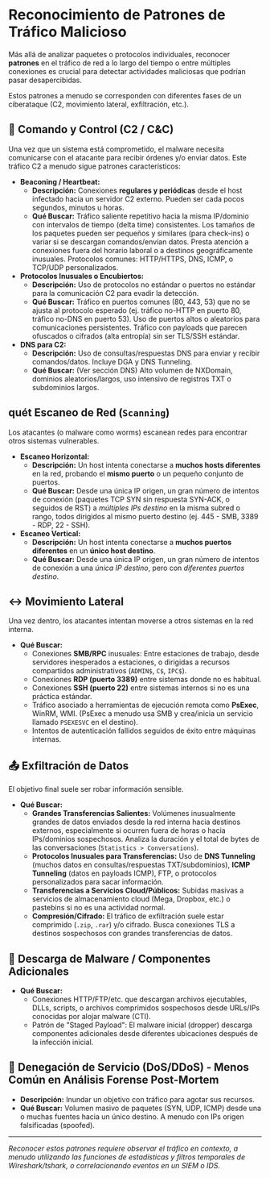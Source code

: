 # Reconocimiento de Patrones de Tráfico Malicioso

Más allá de analizar paquetes o protocolos individuales, reconocer **patrones** en el tráfico de red a lo largo del tiempo o entre múltiples conexiones es crucial para detectar actividades maliciosas que podrían pasar desapercibidas.

Estos patrones a menudo se corresponden con diferentes fases de un ciberataque (C2, movimiento lateral, exfiltración, etc.).

## 📡 Comando y Control (C2 / C&C)

Una vez que un sistema está comprometido, el malware necesita comunicarse con el atacante para recibir órdenes y/o enviar datos. Este tráfico C2 a menudo sigue patrones característicos:

* **Beaconing / Heartbeat:**
    * **Descripción:** Conexiones **regulares y periódicas** desde el host infectado hacia un servidor C2 externo. Pueden ser cada pocos segundos, minutos u horas.
    * **Qué Buscar:** Tráfico saliente repetitivo hacia la misma IP/dominio con intervalos de tiempo (delta time) consistentes. Los tamaños de los paquetes pueden ser pequeños y similares (para check-ins) o variar si se descargan comandos/envían datos. Presta atención a conexiones fuera del horario laboral o a destinos geográficamente inusuales. Protocolos comunes: HTTP/HTTPS, DNS, ICMP, o TCP/UDP personalizados.
* **Protocolos Inusuales o Encubiertos:**
    * **Descripción:** Uso de protocolos no estándar o puertos no estándar para la comunicación C2 para evadir la detección.
    * **Qué Buscar:** Tráfico en puertos comunes (80, 443, 53) que no se ajusta al protocolo esperado (ej. tráfico no-HTTP en puerto 80, tráfico no-DNS en puerto 53). Uso de puertos altos o aleatorios para comunicaciones persistentes. Tráfico con payloads que parecen ofuscados o cifrados (alta entropía) sin ser TLS/SSH estándar.
* **DNS para C2:**
    * **Descripción:** Uso de consultas/respuestas DNS para enviar y recibir comandos/datos. Incluye DGA y DNS Tunneling.
    * **Qué Buscar:** (Ver sección DNS) Alto volumen de NXDomain, dominios aleatorios/largos, uso intensivo de registros TXT o subdominios largos.

##  quét Escaneo de Red (`Scanning`)

Los atacantes (o malware como worms) escanean redes para encontrar otros sistemas vulnerables.

* **Escaneo Horizontal:**
    * **Descripción:** Un host intenta conectarse a **muchos hosts diferentes** en la red, probando el **mismo puerto** o un pequeño conjunto de puertos.
    * **Qué Buscar:** Desde una única IP origen, un gran número de intentos de conexión (paquetes TCP SYN sin respuesta SYN-ACK, o seguidos de RST) a *múltiples IPs destino* en la misma subred o rango, todos dirigidos al mismo puerto destino (ej. 445 - SMB, 3389 - RDP, 22 - SSH).
* **Escaneo Vertical:**
    * **Descripción:** Un host intenta conectarse a **muchos puertos diferentes** en un **único host destino**.
    * **Qué Buscar:** Desde una única IP origen, un gran número de intentos de conexión a una *única IP destino*, pero con *diferentes puertos destino*.

## ↔️ Movimiento Lateral

Una vez dentro, los atacantes intentan moverse a otros sistemas en la red interna.

* **Qué Buscar:**
    * Conexiones **SMB/RPC** inusuales: Entre estaciones de trabajo, desde servidores inesperados a estaciones, o dirigidas a recursos compartidos administrativos (`ADMIN$`, `C$`, `IPC$`).
    * Conexiones **RDP (puerto 3389)** entre sistemas donde no es habitual.
    * Conexiones **SSH (puerto 22)** entre sistemas internos si no es una práctica estándar.
    * Tráfico asociado a herramientas de ejecución remota como **PsExec**, WinRM, WMI. (PsExec a menudo usa SMB y crea/inicia un servicio llamado `PSEXESVC` en el destino).
    * Intentos de autenticación fallidos seguidos de éxito entre máquinas internas.

## 📤 Exfiltración de Datos

El objetivo final suele ser robar información sensible.

* **Qué Buscar:**
    * **Grandes Transferencias Salientes:** Volúmenes inusualmente grandes de datos enviados desde la red interna hacia destinos externos, especialmente si ocurren fuera de horas o hacia IPs/dominios sospechosos. Analiza la duración y el total de bytes de las conversaciones (`Statistics > Conversations`).
    * **Protocolos Inusuales para Transferencias:** Uso de **DNS Tunneling** (muchos datos en consultas/respuestas TXT/subdominios), **ICMP Tunneling** (datos en payloads ICMP), FTP, o protocolos personalizados para sacar información.
    * **Transferencias a Servicios Cloud/Públicos:** Subidas masivas a servicios de almacenamiento cloud (Mega, Dropbox, etc.) o pastebins si no es una actividad normal.
    * **Compresión/Cifrado:** El tráfico de exfiltración suele estar comprimido (`.zip`, `.rar`) y/o cifrado. Busca conexiones TLS a destinos sospechosos con grandes transferencias de datos.

## 🦠 Descarga de Malware / Componentes Adicionales

* **Qué Buscar:**
    * Conexiones HTTP/FTP/etc. que descargan archivos ejecutables, DLLs, scripts, o archivos comprimidos sospechosos desde URLs/IPs conocidas por alojar malware (CTI).
    * Patrón de "Staged Payload": El malware inicial (dropper) descarga componentes adicionales desde diferentes ubicaciones después de la infección inicial.

## 🌊 Denegación de Servicio (DoS/DDoS) - Menos Común en Análisis Forense Post-Mortem

* **Descripción:** Inundar un objetivo con tráfico para agotar sus recursos.
* **Qué Buscar:** Volumen masivo de paquetes (SYN, UDP, ICMP) desde una o muchas fuentes hacia un único destino. A menudo con IPs origen falsificadas (spoofed).

---
*Reconocer estos patrones requiere observar el tráfico en contexto, a menudo utilizando las funciones de estadísticas y filtros temporales de Wireshark/tshark, o correlacionando eventos en un SIEM o IDS.*
